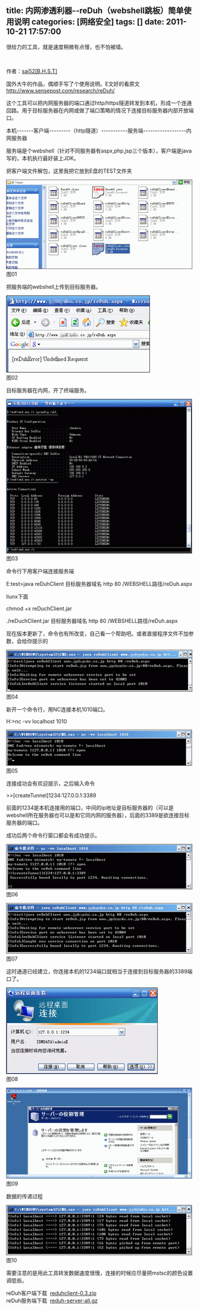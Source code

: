 title: 内网渗透利器--reDuh（webshell跳板）简单使用说明
categories: [网络安全]
tags: []
date: 2011-10-21 17:57:00
---
<p>很给力的工具，就是速度稍微有点慢，也不怕被墙。</p><p>&nbsp;</p><p>作者：<a href="http://www.sai52.com/archives/848/" target="_blank" rel="noopener noreferrer">sai52[B.H.S.T]</a></p><p>国外大牛的作品，偶顺手写了个使用说明。E文好的看原文&nbsp; <a href="http://www.sensepost.com/research/reDuh/" target="_blank" rel="noopener noreferrer">http://www.sensepost.com/research/reDuh/</a></p><p>这个工具可以把内网服务器的端口通过http/https隧道转发到本机，形成一个连通回路。用于目标服务器在内网或做了端口策略的情况下连接目标服务器内部开放端口。</p><p>本机-------客户端---------（http隧道）-----------服务端------------------内网服务器</p><p>服务端是个webshell（针对不同服务器有aspx,php,jsp三个版本），客户端是java写的，本机执行最好装上JDK。<br /></p><p>把客户端文件解包，这里我把它放到E盘的TEST文件夹</p><p><a href="http://huaidan.org/images/2009/03/011.png"><img src="/images/pic/8bcd4bae38a2ff7a4b36d69a.jpg" width="500" height="239" /></a><br />图01</p><p>把服务端的webshell上传到目标服务器。</p><p><a href="http://huaidan.org/images/2009/03/021.png"><img src="/images/pic/b694b1ec8244c245acafd59a.jpg" width="386" height="206" /></a><br />图02</p><p>目标服务器在内网，开了终端服务。</p><p><a href="http://huaidan.org/images/2009/03/031.png"><img src="/images/pic/4cd60c0abe7b25dc2eddd49a.jpg" width="499" height="413" /></a><br />图03</p><p>命令行下用客户端连接服务端</p><p>E:test&gt;java reDuhClient 目标服务器域名 http 80 /WEBSHELL路径/reDuh.aspx</p><p>liunx下面</p><p>chmod +x reDuchClient.jar</p><p>./reDuchClient.jar 目标服务器域名 http 80 /WEBSHELL路径/reDuh.aspx</p><p>现在版本更新了，命令也有所改变，自己看一个帮助吧。或者直接程序文件不加参数，会给你提示的</p><p><a href="http://huaidan.org/images/2009/03/041.png"><img src="/images/pic/0a297beac532a84cb80e2d80.jpg" width="500" height="112" /></a><br />图04</p><p>新开一个命令行，用NC连接本机1010端口。</p><p>H:&gt;nc -vv localhost 1010</p><p><a href="http://huaidan.org/images/2009/03/051.png"><img src="/images/pic/86d04302dc0c317d7bec2c80.jpg" width="499" height="96" /></a><br />图05</p><p>连接成功会有欢迎提示，之后输入命令</p><p>&gt;&gt;[createTunnel]1234:127.0.0.1:3389</p><p>前面的1234是本机连接用的端口，中间的ip地址是目标服务器的（可以是webshell所在服务器也可以是和它同内网的服务器），后面的3389是欲连接目标服务器的端口。</p><p>成功后两个命令行窗口都会有成功提示。</p><p><a href="http://huaidan.org/images/2009/03/061.png"><img src="/images/pic/be385b3c463df29f54e72380.jpg" width="500" height="121" /></a><br />图06</p><p><a href="http://huaidan.org/images/2009/03/071.png"><img src="/images/pic/f13031355ae2a7aea3cc2b9a.jpg" width="500" height="135" /></a><br />图07</p><p>这时通道已经建立，你连接本机的1234端口就相当于连接到目标服务器的3389端口了。</p><p><a href="http://huaidan.org/images/2009/03/081.png"><img src="/images/pic/cc0fd6acd9902abf7cd92a9a.jpg" width="407" height="231" /></a><br />图08</p><p><a href="http://huaidan.org/images/2009/03/091.png"><img src="/images/pic/a606c20d84dfdd9436d12280.jpg" width="499" height="243" /></a><br />图09</p><p>数据的传递过程</p><p><a href="http://huaidan.org/images/2009/03/101.png"><img src="/images/pic/3f3701ef54d3bfa22f2e2180.jpg" width="499" height="134" /></a><br />图10</p><p>需要注意的是用此工具转发数据速度很慢，连接的时候应尽量把mstsc的颜色设置调低些。</p><p>reDuh客户端下载&nbsp; <a href="http://www.sensepost.com/research/reDuh/reDuhClient-0.3.zip" target="_blank" rel="noopener noreferrer">reduhclient-0.3.zip</a><br />reDuh服务端下载&nbsp; <a href="http://www.sensepost.com/research/reDuh/reDuh-server-all.tgz" target="_blank" rel="noopener noreferrer">reduh-server-all.gz</a></p>